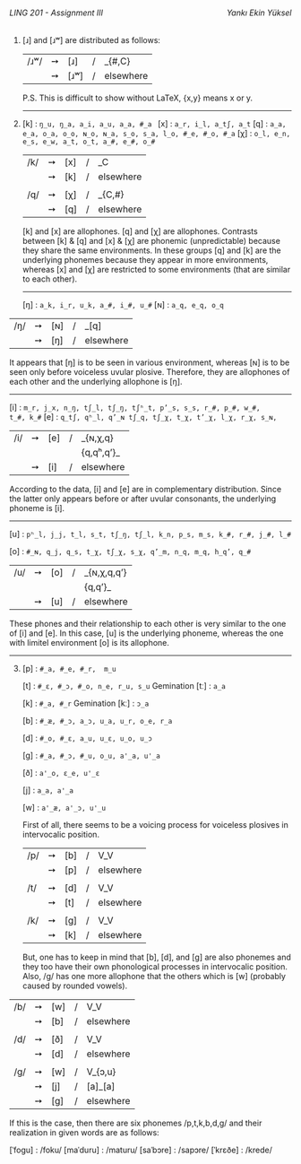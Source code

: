 ###### LING 201 - Assignment III <span style="float:right">Yankı Ekin Yüksel</span>

1. [ɹ] and [ɹʷ] are distributed as follows:

   |      |      |      |      |           |
   | ---- | ---- | ---- | ---- | --------- |
   | /ɹʷ/ | ➙    | [ɹ]  | /    | _{#,C}    |
   |      | ➙    | [ɹʷ] | /    | elsewhere |

   P.S. This is difficult to show without LaTeX, {x,y} means x or y.

   ---

2. [k] : `ŋ_u, ŋ_a, a_i, a_u, a_a, #_a `
   [x] : `a_r, i_l, a_tʃ, a_t`
   [q] : `a_a, e_a, o_a, o_o, ɴ_o, ɴ_a, s_o, s_a, l_o, #_e, #_o, #_a`
   [χ] : `o_l, e_n, e_s, e_w, a_t, o_t, a_#, e_#, o_# `

   |      |      |      |      |           |
   | ---- | ---- | ---- | ---- | --------- |
   | /k/  | ➙    | [x]  | /    | _C        |
   |      | ➙    | [k]  | /    | elsewhere |
   |      |      |      |      |           |
   | /q/  | ➙    | [χ]  | /    | _{C,#}    |
   |      | ➙    | [q]  | /    | elsewhere |

   [k] and [x] are allophones. [q] and [χ] are allophones. Contrasts between [k] & [q] and  [x] & [χ] are phonemic (unpredictable) because they share the same environments. In these groups [q] and [k] are the underlying phonemes because they appear in more environments, whereas [x] and [χ] are restricted to some environments (that are similar to each other).

   ---

   [ŋ] : `a_k, i_r, u_k, a_#, i_#, u_#`
   [ɴ] : `a_q, e_q, o_q`


|      |      |      |      |           |
| ---- | ---- | ---- | ---- | --------- |
| /ŋ/  | ➙    | [ɴ]  | /    | _[q]      |
|      | ➙    | [ŋ]  | /    | elsewhere |

   It appears that [ŋ] is to be seen in various environment, whereas [ɴ] is to be seen only before voiceless uvular plosive. Therefore, they are allophones of each other and the underlying allophone is [ŋ].

---

   [i] : `m_r, j_x, n_ŋ, tʃ_l, tʃ_ŋ, tʃʰ_t, p’_s, s_s, r_#, p_#, w_#, t_#, k_#`
   [e] : `q_tʃ, qʰ_l, q’_ɴ tʃ_q, tʃ_χ, t_χ, t’_χ, l_χ, r_χ, s_ɴ, `

|      |      |      |      |            |
| ---- | ---- | ---- | ---- | ---------- |
| /i/  | ➙    | [e]  | /    | _{ɴ,χ,q}   |
|      |      |      |      | {q,qʰ,q’}_ |
|      | ➙    | [i]  | /    | elsewhere  |

   According to the data, [i] and [e] are in complementary distribution. Since the latter only appears before or after uvular consonants, the underlying phoneme is [i].

---

   [u] : `pʰ_l, j_j, t_l, s_t, tʃ_ŋ, tʃ_l, k_n, p_s, m_s, k_#, r_#, j_#, l_#`

   [o] : `#_ɴ, q_j, q_s, t_χ, tʃ_χ, s_χ, q’_m, n_q, m_q, h_q’, q_# `

|      |      |      |      |             |
| ---- | ---- | ---- | ---- | ----------- |
| /u/  | ➙    | [o]  | /    | _{ɴ,χ,q,q’} |
|      |      |      |      | {q,q’}_     |
|      | ➙    | [u]  | /    | elsewhere   |

   These phones and their relationship to each other is very similar to the one of [i] and [e]. In this case, [u] is the underlying phoneme, whereas the one with limitel environment [o] is its allophone.

---

3. [p] : `#_a, #_e, #_r,  m_u`

   [t] : `#_ɛ, #_ɔ, #_o, n_e, r_u, s_u` Gemination [tː] : `a_a`

   [k] : `#_a, #_r` Gemination [kː] : `ɔ_a`

   [b] : `#_æ, #_ɔ, a_ɔ, u_a, u_r, o_e, r_a`

   [d] : `#_o, #_ɛ, a_u, u_ɛ, u_o, u_ɔ`

   [g] : `#_a, #_ɔ, #_u, o_u, a'_a, u'_a `

   [ð] : `a'_o, ɛ_e, u'_ɛ `

   [j] : `a_a, a'_a`

   [w] : `a'_æ, a'_ɔ, u'_u `

   

   First of all, there seems to be a voicing process for voiceless plosives in intervocalic position. 

   |      |      |      |      |           |
   | ---- | ---- | ---- | ---- | --------- |
   | /p/  | ➙    | [b]  | /    | V_V       |
   |      | ➙    | [p]  | /    | elsewhere |
   |      |      |      |      |           |
   | /t/  | ➙    | [d]  | /    | V_V       |
   |      | ➙    | [t]  | /    | elsewhere |
   |      |      |      |      |           |
   | /k/  | ➙    | [g]  | /    | V_V       |
   |      | ➙    | [k]  | /    | elsewhere |


   But, one has to keep in mind that [b], [d], and [g] are also phonemes and they too have their own phonological processes in intervocalic position. Also, /g/ has one more allophone that the others which is [w] (probably caused by rounded vowels).

|      |      |      |      |           |
| ---- | ---- | ---- | ---- | --------- |
| /b/  | ➙    | [w]  | /    | V_V       |
|      | ➙    | [b]  | /    | elsewhere |
|      |      |      |      |           |
| /d/  | ➙    | [ð]  | /    | V_V       |
|      | ➙    | [d]  | /    | elsewhere |
|      |      |      |      |           |
| /g/  | ➙    | [w]  | /    | V_{ɔ,u}   |
|      | ➙    | [j]  | /    | [a]_[a]   |
|      | ➙    | [g]  | /    | elsewhere |

   If this is the case, then there are six phonemes /p,t,k,b,d,g/ and their realization in given words are as follows:

   [ˈfogu]   : /foku/
   [maˈduru] : /maturu/
   [saˈbɔre] : /sapɔre/
   [ˈkrɛðe]  : /krede/